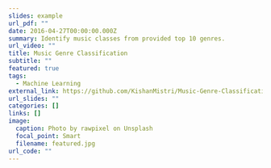 ```yaml
---
slides: example
url_pdf: ""
date: 2016-04-27T00:00:00.000Z
summary: Identify music classes from provided top 10 genres.
url_video: ""
title: Music Genre Classification
subtitle: ""
featured: true
tags:
  - Machine Learning
external_link: https://github.com/KishanMistri/Music-Genre-Classification#readme
url_slides: ""
categories: []
links: []
image:
  caption: Photo by rawpixel on Unsplash
  focal_point: Smart
  filename: featured.jpg
url_code: ""
---
```

